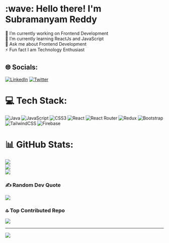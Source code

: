 <h1 align="left" id="macropower-title">:wave: Hello there! I'm Subramanyam Reddy</h1>
🔭 I’m currently working on Frontend Development<br>🌱 I’m currently learning ReactJs and JavaScript<br>💬 Ask me about Frontend Development<br>⚡ Fun fact  I am Technology Enthusiast


## 🌐 Socials:
[![LinkedIn](https://img.shields.io/badge/LinkedIn-%230077B5.svg?logo=linkedin&logoColor=white)](https://linkedin.com/in/subramaneshwar-reddy) [![Twitter](https://img.shields.io/badge/Twitter-%231DA1F2.svg?logo=Twitter&logoColor=white)](https://twitter.com/subramaneshwar) 

# 💻 Tech Stack:
![Java](https://img.shields.io/badge/java-%23ED8B00.svg?style=for-the-badge&logo=java&logoColor=white) ![JavaScript](https://img.shields.io/badge/javascript-%23323330.svg?style=for-the-badge&logo=javascript&logoColor=%23F7DF1E) ![CSS3](https://img.shields.io/badge/css3-%231572B6.svg?style=for-the-badge&logo=css3&logoColor=white) ![React](https://img.shields.io/badge/react-%2320232a.svg?style=for-the-badge&logo=react&logoColor=%2361DAFB) ![React Router](https://img.shields.io/badge/React_Router-CA4245?style=for-the-badge&logo=react-router&logoColor=white) ![Redux](https://img.shields.io/badge/redux-%23593d88.svg?style=for-the-badge&logo=redux&logoColor=white) ![Bootstrap](https://img.shields.io/badge/bootstrap-%23563D7C.svg?style=for-the-badge&logo=bootstrap&logoColor=white) ![TailwindCSS](https://img.shields.io/badge/tailwindcss-%2338B2AC.svg?style=for-the-badge&logo=tailwind-css&logoColor=white) ![Firebase](https://img.shields.io/badge/firebase-%23039BE5.svg?style=for-the-badge&logo=firebase)
# 📊 GitHub Stats:
![](https://github-readme-stats.vercel.app/api?username=subramaneshwar&theme=dark&hide_border=false&include_all_commits=false&count_private=false)<br/>
![](https://github-readme-streak-stats.herokuapp.com/?user=subramaneshwar&theme=dark&hide_border=false)<br/>
![](https://github-readme-stats.vercel.app/api/top-langs/?username=subramaneshwar&theme=dark&hide_border=false&include_all_commits=false&count_private=false&layout=compact)

### ✍️ Random Dev Quote
![](https://quotes-github-readme.vercel.app/api?type=horizontal&theme=radical)

### 🔝 Top Contributed Repo
![](https://github-contributor-stats.vercel.app/api?username=subramaneshwar&limit=5&theme=dark&combine_all_yearly_contributions=true)

---
[![](https://visitcount.itsvg.in/api?id=subramaneshwar&icon=0&color=0)](https://visitcount.itsvg.in)

<!-- Proudly created with GPRM ( https://gprm.itsvg.in ) -->
